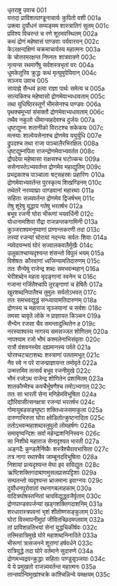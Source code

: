 धृतराष्ट्र उवाच	001  
यत्तदा प्राविशत्पाण्डूनाचार्यः कुपितो वशी	001a  
उक्त्वा दुर्योधनं सम्यङ्मम शास्त्रातिगं सुतम्	001c  
प्रविश्य विचरन्तं च रणे शूरमवस्थितम्	002a  
कथं द्रोणं महेष्वासं पाण्डवाः पर्यवारयन्	002c  
केऽरक्षन्दक्षिणं चक्रमाचार्यस्य महात्मनः	003a  
के चोत्तरमरक्षन्त निघ्नतः शात्रवान्रणे	003c  
नृत्यन्स रथमार्गेषु सर्वशस्त्रभृतां वरः	004a  
धूमकेतुरिव क्रुद्धः कथं मृत्युमुपेयिवान्	004c  
सञ्जय उवाच	005  
सायाह्ने सैन्धवं हत्वा राज्ञा पार्थः समेत्य च	005a  
सात्यकिश्च महेष्वासो द्रोणमेवाभ्यधावताम्	005c  
तथा युधिष्ठिरस्तूर्णं भीमसेनश्च पाण्डवः	006a  
पृथक्चमूभ्यां संसक्तौ द्रोणमेवाभ्यधावताम्	006c  
तथैव नकुलो धीमान्सहदेवश्च दुर्जयः	007a  
धृष्टद्युम्नः शतानीको विराटश्च सकेकयः	007c  
मत्स्याः शाल्वेयसेनाश्च द्रोणमेव ययुर्युधि	007e  
द्रुपदश्च तथा राजा पाञ्चालैरभिरक्षितः	008a  
धृष्टद्युम्नपिता राजन्द्रोणमेवाभ्यवर्तत	008c  
द्रौपदेया महेष्वासा राक्षसश्च घटोत्कचः	009a  
ससेनास्तेऽभ्यवर्तन्त द्रोणमेव महाद्युतिम्	009c  
प्रभद्रकाश्च पाञ्चालाः षट्सहस्राः प्रहारिणः	010a  
द्रोणमेवाभ्यवर्तन्त पुरस्कृत्य शिखण्डिनम्	010c  
तथेतरे नरव्याघ्राः पाण्डवानां महारथाः	011a  
सहिताः सन्न्यवर्तन्त द्रोणमेव द्विजर्षभम्	011c  
तेषु शूरेषु युद्धाय गतेषु भरतर्षभ	012a  
बभूव रजनी घोरा भीरूणां भयवर्धिनी	012c  
योधानामशिवा रौद्रा राजन्नन्तकगामिनी	013a  
कुञ्जराश्वमनुष्याणां प्राणान्तकरणी तदा	013c  
तस्यां रजन्यां घोरायां नदन्त्यः सर्वतः शिवाः	014a  
न्यवेदयन्भयं घोरं सज्वालकवलैर्मुखैः	014c  
उलूकाश्चाप्यदृश्यन्त शंसन्तो विपुलं भयम्	015a  
विशेषतः कौरवाणां ध्वजिन्यामतिदारुणम्	015c  
ततः सैन्येषु राजेन्द्र शब्दः समभवन्महान्	016a  
भेरीशब्देन महता मृदङ्गानां स्वनेन च	016c  
गजानां गर्जितैश्चापि तुरङ्गाणां च हेषितैः	017a  
खुरशब्दनिपातैश्च तुमुलः सर्वतोऽभवत्	017c  
ततः समभवद्युद्धं सन्ध्यायामतिदारुणम्	018a  
द्रोणस्य च महाराज सृञ्जयानां च सर्वशः	018c  
तमसा चावृते लोके न प्राज्ञायत किञ्चन	019a  
सैन्येन रजसा चैव समन्तादुत्थितेन ह	019c  
नरस्याश्वस्य नागस्य समसज्जत शोणितम्	020a  
नापश्याम रजो भौमं कश्मलेनाभिसंवृताः	020c  
रात्रौ वंशवनस्येव दह्यमानस्य पर्वते	021a  
घोरश्चटचटाशब्दः शस्त्राणां पततामभूत्	021c  
नैव स्वे न परे राजन्प्राज्ञायन्त तमोवृते	022a  
उन्मत्तमिव तत्सर्वं बभूव रजनीमुखे	022c  
भौमं रजोऽथ राजेन्द्र शोणितेन प्रशामितम्	023a  
शातकौम्भैश्च कवचैर्भूषणैश्च तमोऽभ्यगात्	023c  
ततः सा भारती सेना मणिहेमविभूषिता	024a  
द्यौरिवासीत्सनक्षत्रा रजन्यां भरतर्षभ	024c  
गोमायुबडसङ्घुष्टा शक्तिध्वजसमाकुला	025a  
दारुणाभिरुता घोरा क्ष्वेडितोत्क्रुष्टनादिता	025c  
ततोऽभवन्महाशब्दस्तुमुलो लोमहर्षणः	026a  
समावृण्वन्दिशः सर्वा महेन्द्राशनिनिस्वनः	026c  
सा निशीथे महाराज सेनादृश्यत भारती	027a  
अङ्गदैः कुण्डलैर्निष्कैः शस्त्रैश्चैवावभासिता	027c  
तत्र नागा रथाश्चैव जाम्बूनदविभूषिताः	028a  
निशायां प्रत्यदृश्यन्त मेघा इव सविद्युतः	028c  
ऋष्टिशक्तिगदाबाणमुसलप्रासपट्टिशाः	029a  
सम्पतन्तो व्यदृश्यन्त भ्राजमाना इवाग्नयः	029c  
दुर्योधनपुरोवातां रथनागबलाहकाम्	030a  
वादित्रघोषस्तनितां चापविद्युद्ध्वजैर्वृताम्	030c  
द्रोणपाण्डवपर्जन्यां खड्गशक्तिगदाशनिम्	031a  
शरधारास्त्रपवनां भृशं शीतोष्णसङ्कुलाम्	031c  
घोरां विस्मापनीमुग्रां जीवितच्छिदमप्लवाम्	032a  
तां प्राविशन्नतिभयां सेनां युद्धचिकीर्षवः	032c  
तस्मिन्रात्रिमुखे घोरे महाशब्दनिनादिते	033a  
भीरूणां त्रासजनने शूराणां हर्षवर्धने	033c  
रात्रियुद्धे तदा घोरे वर्तमाने सुदारुणे	034a  
द्रोणमभ्यद्रवन्क्रुद्धाः सहिताः पाण्डुसृञ्जयाः	034c  
ये ये प्रमुखतो राजन्न्यवर्तन्त महात्मनः	035a  
तान्सर्वान्विमुखांश्चक्रे कांश्चिन्निन्ये यमक्षयम्	035c  
